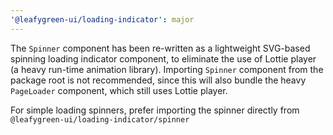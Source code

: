 ```yaml
---
'@leafygreen-ui/loading-indicator': major
---
```


The `Spinner` component has been re-written as a lightweight SVG-based spinning loading indicator component, to eliminate the use of Lottie player (a heavy run-time animation library). 
Importing `Spinner` component from the package root is not recommended, since this will also bundle the heavy `PageLoader` component, which still uses Lottie player. 

For simple loading spinners, prefer importing the spinner directly from  `@leafygreen-ui/loading-indicator/spinner`
